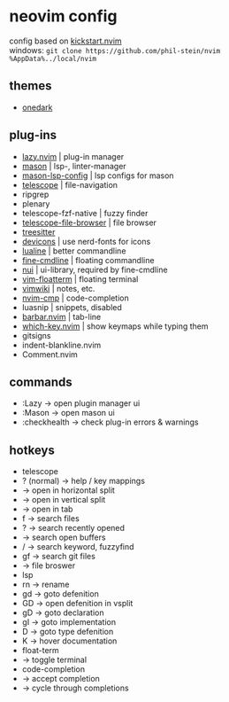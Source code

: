 
# neovim config

config based on [kickstart.nvim](https://github.com/nvim-lua/kickstart.nvim) <br>
windows: `git clone https://github.com/phil-stein/nvim %AppData%../local/nvim` <br>

## themes
- [onedark](https://github.com/navarasu/onedark.nvim)

## plug-ins
- [lazy.nvim](https://github.com/folke/lazy.nvim) | plug-in manager
- [mason](https://github.com/williamboman/mason.nvim) | lsp-, linter-manager
- [mason-lsp-config](https://github.com/williamboman/mason-lspconfig.nvim) | lsp configs for mason
- [telescope](https://github.com/nvim-telescope/telescope.nvim) | file-navigation
- ripgrep
- plenary
- telescope-fzf-native | fuzzy finder
- [telescope-file-browser](https://github.com/nvim-telescope/telescope-file-browser.nvim) | file browser
- [treesitter](https://github.com/nvim-treesitter/nvim-treesitter) 
- [devicons](https://github.com/ryanoasis/vim-devicons) | use nerd-fonts for icons
- [lualine](https://github.com/nvim-lualine/lualine.nvim) | better commandline
- [fine-cmdline](https://github.com/VonHeikemen/fine-cmdline.nvim) | floating commandline
- [nui](https://github.com/MunifTanjim/nui.nvim/tree/main) | ui-library, required by fine-cmdline
- [vim-floatterm](https://github.com/voldikss/vim-floaterm) | floating terminal
- [vimwiki](https://github.com/vimwiki/vimwiki) | notes, etc.
- [nvim-cmp](https://github.com/hrsh7th/nvim-cmp) | code-completion
- luasnip | snippets, disabled
- [barbar.nvim](https://github.com/romgrk/barbar.nvim) | tab-line 
- [which-key.nvim](https://github.com/folke/which-key.nvim) | show keymaps while typing them
- gitsigns
- indent-blankline.nvim
- Comment.nvim

## commands
- :Lazy        -> open plugin manager ui
- :Mason       -> open mason ui
- :checkhealth -> check plug-in errors & warnings

## hotkeys
- telescope
- ? (normal)	  -> help / key mappings
- <C-s>		  -> open in horizontal split
- <C-x>   	  -> open in vertical split
- <C-t>   	  -> open in tab
- <leader>f	  -> search files
- <leader>?       -> search recently opened
- <leader><space> -> search open buffers
- <leader>/	  -> search keyword, fuzzyfind
- <leader>gf	  -> search git files
- <C-d>		  -> file broswer
- lsp
- <leader>rn	  -> rename
- gd		  -> goto defenition
- GD              -> open defenition in vsplit
- gD		  -> goto declaration
- gI		  -> goto implementation
- <leader>D	  -> goto type defenition
- K		  -> hover documentation
- float-term 
- <C-t>	          -> toggle terminal
- code-completion
- <CR>		  -> accept completion
- <Tab>		  -> cycle through completions

